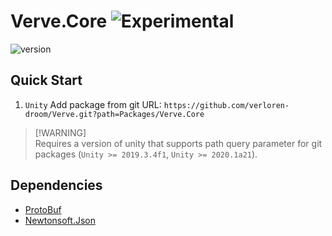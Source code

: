 # Verve.Core ![Experimental](https://img.shields.io/badge/status-experimental-orange.svg)

![version](https://img.shields.io/badge/version-0.0.1-blue)

## Quick Start

1. `Unity` Add package from git URL: `https://github.com/verloren-droom/Verve.git?path=Packages/Verve.Core`

> [!WARNING] <br>
> Requires a version of unity that supports path query parameter for git packages (`Unity >= 2019.3.4f1`, `Unity >= 2020.1a21`).

## Dependencies
- [ProtoBuf](https://github.com/protobuf-net/protobuf-net)
- [Newtonsoft.Json](https://github.com/JamesNK/Newtonsoft.Json)